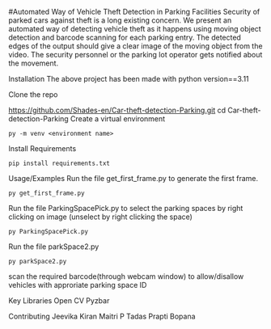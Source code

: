 #Automated Way of Vehicle Theft Detection in Parking Facilities
Security of parked cars against theft is a long existing concern. We present an automated way of detecting vehicle theft as it happens using moving object detection and barcode scanning for each parking entry. The detected edges of the output should give a clear image of the moving object from the video. The security personnel or the parking lot operator gets notified about the movement.

Installation
The above project has been made with python version==3.11

Clone the repo

  https://github.com/Shades-en/Car-theft-detection-Parking.git
  cd Car-theft-detection-Parking
Create a virtual environment

    py -m venv <environment name>
Install Requirements

    pip install requirements.txt
Usage/Examples
Run the file get_first_frame.py to generate the first frame.

    py get_first_frame.py
Run the file ParkingSpacePick.py to select the parking spaces by right clicking on image (unselect by right clicking the space)

    py ParkingSpacePick.py
Run the file parkSpace2.py

    py parkSpace2.py
scan the required barcode(through webcam window) to allow/disallow vehicles with approriate parking space ID

Key Libraries
Open CV Pyzbar

Contributing
Jeevika Kiran
Maitri P Tadas
Prapti Bopana

